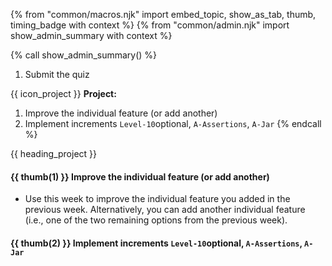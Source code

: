 {% from "common/macros.njk" import embed_topic, show_as_tab, thumb, timing_badge with context %}
{% from "common/admin.njk" import show_admin_summary with context %}


{% call show_admin_summary() %}
1. Submit the quiz

{{ icon_project }} **Project:**
1. Improve the individual feature (or add another)
1. Implement increments `Level-10`<span class="badge rounded-pill bg-secondary">optional</span>, `A-Assertions`, `A-Jar`
{% endcall %}

<!-- ==================================================================================================== -->
{{ heading_project }}
<div id="project">

#### {{ thumb(1) }} Improve the individual feature (or add another)

* Use this week to improve the individual feature you added in the previous week. Alternatively, you can add another individual feature (i.e., one of the two remaining options from the previous week).

#### {{ thumb(2) }} Implement increments `Level-10`<span class="badge rounded-pill bg-secondary">optional</span>, `A-Assertions`, `A-Jar`
<div class="indented">
<include src="dukeFragment.md" boilerplate var-displacement="../.." var-header="**`Level-10`: GUI**" var-tag="optional" var-fragment="text.md#Level-10" />
<include src="dukeFragment.md" boilerplate var-displacement="../.." var-header="**`A-Assertions`: Assertions**" var-fragment="extensions.mbdf#A-Assertions" />
<include src="dukeFragment.md" boilerplate var-displacement="../.." var-header="**`A-Jar`: JAR File**" var-fragment="extensions.mbdf#A-Jar" />

</div>
</div>
